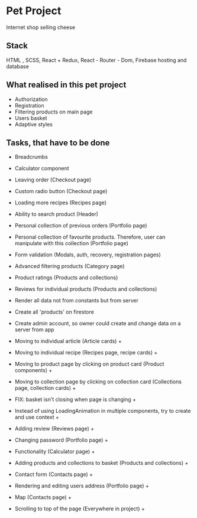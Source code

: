# Pet Project
Internet shop selling cheese

## Stack
HTML , SCSS, React + Redux, React - Router - Dom, Firebase hosting and database

## What realised in this pet project
- Authorization
- Registration
- Filtering products on main page
- Users basket
- Adaptive styles

## Tasks, that have to be done
- Breadcrumbs
- Calculator component
- Leaving order (Checkout page)
- Custom radio button (Checkout page)
- Loading more recipes (Recipes page)
- Ability to search product (Header)
- Personal collection of previous orders (Portfolio page)
- Personal collection of favourite products. Therefore, user can manipulate with this collection (Portfolio page)
- Form validation (Modals, auth, recovery, registration pages)
- Advanced filtering products (Category page)
- Product ratings (Products and collections)
- Reviews for individual products (Products and collections)
- Render all data not from constants but from server 
- Create all 'products' on firestore
- Create admin account, so owner could create and change data on a server from app

- Moving to individual article (Article cards) +
- Moving to individual recipe (Recipes page, recipe cards) +
- Moving to product page by clicking on product card (Product components) +
- Moving to collection page by clicking on collection card (Collections page, collection cards) +
- FIX: basket isn't closing when page is changing +
- Instead of using LoadingAnimation in multiple components, try to create and use context +
- Adding review (Reviews page) +
- Changing password (Portfolio page) + 
- Functionality (Calculator page) +
- Adding products and collections to basket (Products and collections) +
- Contact form (Contacts page) +
- Rendering and editing users address (Portfolio page) +
- Map (Contacts page) +
- Scrolling to top of the page (Everywhere in project) +
